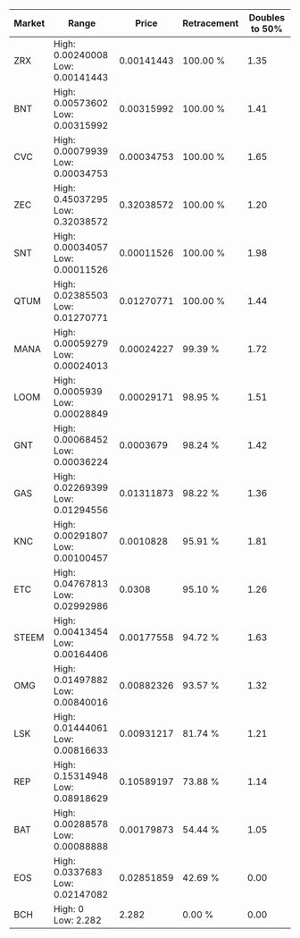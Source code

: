| Market | Range | Price| Retracement | Doubles to 50% |
| --- | --- | --- | --- | --- |
| ZRX | High: 0.00240008<br />Low: 0.00141443 | 0.00141443 | 100.00 % | 1.35 |
| BNT | High: 0.00573602<br />Low: 0.00315992 | 0.00315992 | 100.00 % | 1.41 |
| CVC | High: 0.00079939<br />Low: 0.00034753 | 0.00034753 | 100.00 % | 1.65 |
| ZEC | High: 0.45037295<br />Low: 0.32038572 | 0.32038572 | 100.00 % | 1.20 |
| SNT | High: 0.00034057<br />Low: 0.00011526 | 0.00011526 | 100.00 % | 1.98 |
| QTUM | High: 0.02385503<br />Low: 0.01270771 | 0.01270771 | 100.00 % | 1.44 |
| MANA | High: 0.00059279<br />Low: 0.00024013 | 0.00024227 | 99.39 % | 1.72 |
| LOOM | High: 0.0005939<br />Low: 0.00028849 | 0.00029171 | 98.95 % | 1.51 |
| GNT | High: 0.00068452<br />Low: 0.00036224 | 0.0003679 | 98.24 % | 1.42 |
| GAS | High: 0.02269399<br />Low: 0.01294556 | 0.01311873 | 98.22 % | 1.36 |
| KNC | High: 0.00291807<br />Low: 0.00100457 | 0.0010828 | 95.91 % | 1.81 |
| ETC | High: 0.04767813<br />Low: 0.02992986 | 0.0308 | 95.10 % | 1.26 |
| STEEM | High: 0.00413454<br />Low: 0.00164406 | 0.00177558 | 94.72 % | 1.63 |
| OMG | High: 0.01497882<br />Low: 0.00840016 | 0.00882326 | 93.57 % | 1.32 |
| LSK | High: 0.01444061<br />Low: 0.00816633 | 0.00931217 | 81.74 % | 1.21 |
| REP | High: 0.15314948<br />Low: 0.08918629 | 0.10589197 | 73.88 % | 1.14 |
| BAT | High: 0.00288578<br />Low: 0.00088888 | 0.00179873 | 54.44 % | 1.05 |
| EOS | High: 0.0337683<br />Low: 0.02147082 | 0.02851859 | 42.69 % | 0.00 |
| BCH | High: 0<br />Low: 2.282 | 2.282 | 0.00 % | 0.00 |
